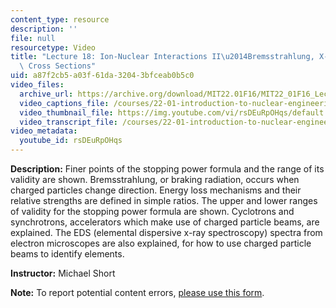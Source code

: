 ```yaml
---
content_type: resource
description: ''
file: null
resourcetype: Video
title: "Lecture 18: Ion-Nuclear Interactions II\u2014Bremsstrahlung, X-Ray Spectra,\
  \ Cross Sections"
uid: a87f2cb5-a03f-61da-3204-3bfceab0b5c0
video_files:
  archive_url: https://archive.org/download/MIT22.01F16/MIT22_01F16_Lec18_300k.mp4
  video_captions_file: /courses/22-01-introduction-to-nuclear-engineering-and-ionizing-radiation-fall-2016/10f1c7ee3b545d2e916a91b7f5644db4_rsDEuRpOHqs.vtt
  video_thumbnail_file: https://img.youtube.com/vi/rsDEuRpOHqs/default.jpg
  video_transcript_file: /courses/22-01-introduction-to-nuclear-engineering-and-ionizing-radiation-fall-2016/9d113fcc35edbbf3544c4a93704659bb_rsDEuRpOHqs.pdf
video_metadata:
  youtube_id: rsDEuRpOHqs
---
```


**Description:** Finer points of the stopping power formula and the range of its validity are shown. Bremsstrahlung, or braking radiation, occurs when charged particles change direction. Energy loss mechanisms and their relative strengths are defined in simple ratios. The upper and lower ranges of validity for the stopping power formula are shown. Cyclotrons and synchrotrons, accelerators which make use of charged particle beams, are explained. The EDS (elemental dispersive x-ray spectroscopy) spectra from electron microscopes are also explained, for how to use charged particle beams to identify elements.

**Instructor:** Michael Short

**Note:** To report potential content errors, [please use this form](https://forms.gle/8B2zcUvfCtgJdTdE7).